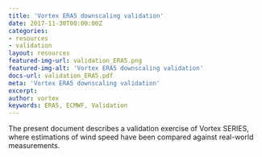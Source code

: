 ```yaml
---
title: 'Vortex ERA5 downscaling validation'
date: 2017-11-30T00:00:00Z
categories:
- resources
- validation
layout: resources
featured-img-url: validation_ERA5.png
featured-img-alt: 'Vortex ERA5 downscaling validation'
docs-url: validation_ERA5.pdf
meta: 'Vortex ERA5 downscaling validation'
excerpt: 
author: vortex
keywords: ERA5, ECMWF, Validation
---
```



The present document describes a validation exercise of Vortex SERIES, where estimations of wind speed have been compared against real-world measurements.

